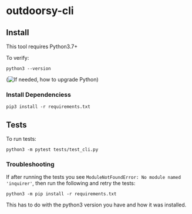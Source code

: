# outdoorsy-cli

## Install

This tool requires Python3.7+

To verify:
```
python3 --version
```

(![If needed, how to upgrade Python](https://phoenixnap.com/kb/upgrade-python))


### Install Dependenciess
```
pip3 install -r requirements.txt
```

## Tests

To run tests:
```
python3 -m pytest tests/test_cli.py
```

### Troubleshooting
If after running the tests you see `ModuleNotFoundError: No module named 'inquirer'`, then run the following and retry the tests:
```
python3 -m pip install -r requirements.txt
```
This has to do with the python3 version you have and how it was installed.

